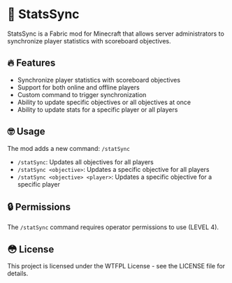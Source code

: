 # 🦄 StatsSync

StatsSync is a Fabric mod for Minecraft that allows server administrators to synchronize player statistics with scoreboard objectives.

## 🔥 Features

- Synchronize player statistics with scoreboard objectives
- Support for both online and offline players
- Custom command to trigger synchronization
- Ability to update specific objectives or all objectives at once
- Ability to update stats for a specific player or all players

## 🤓 Usage

The mod adds a new command: `/statSync`

- `/statSync`: Updates all objectives for all players
- `/statSync <objective>`: Updates a specific objective for all players
- `/statSync <objective> <player>`: Updates a specific objective for a specific player

## 🔒 Permissions

The `/statSync` command requires operator permissions to use (LEVEL 4).

## 😳 License

This project is licensed under the WTFPL License - see the LICENSE file for details.
